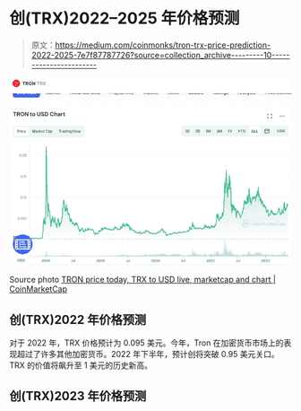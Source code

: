 # 创(TRX)2022–2025 年价格预测

> 原文：<https://medium.com/coinmonks/tron-trx-price-prediction-2022-2025-7e7f87787726?source=collection_archive---------10----------------------->

![](img/55470457925c87e23aaaaf8ed103e164.png)

Source photo [TRON price today, TRX to USD live, marketcap and chart | CoinMarketCap](https://coinmarketcap.com/currencies/tron/)

## 创(TRX)2022 年价格预测

对于 2022 年，TRX 价格预计为 0.095 美元。今年，Tron 在加密货币市场上的表现超过了许多其他加密货币。2022 年下半年，预计创将突破 0.95 美元关口。TRX 的价值将飙升至 1 美元的历史新高。

## 创(TRX)2023 年价格预测